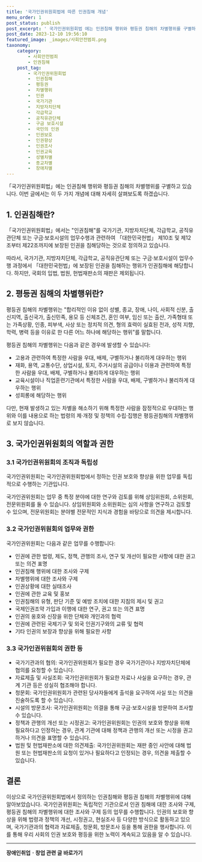 ```yaml
---
title: '국가인권위원회법에 따른 인권침해 개념'
menu_order: 1
post_status: publish
post_excerpt: ' 국가인권위원회법 에는 인권침해 행위와 평등권 침해의 차별행위를 구별하고 있습니다. 이번 글에서는 이 두 가지 개념에 대해 자세히 살펴보도록 하겠습니다.'
post_date: 2023-12-10 19:56:10
featured_image: _images/사회안전범죄.png
taxonomy:
    category:
        - 사회안전범죄
        - 인권침해
    post_tag:
        - 국가인권위원회법
        -  인권침해
        -  평등권
        -  차별행위
        -  인권
        -  국가기관
        -  지방자치단체
        -  각급학교
        -  공직유관단체
        -  구금 보호시설
        -  국민의 인권
        -  인권보호
        -  인권향상
        -  인권조사
        -  인권교육
        -  성별차별
        -  종교차별
        -  장애차별
---
```



「국가인권위원회법」에는 인권침해 행위와 평등권 침해의 차별행위를 구별하고 있습니다. 이번 글에서는 이 두 가지 개념에 대해 자세히 살펴보도록 하겠습니다.

## 1. 인권침해란?
「국가인권위원회법」에서는 "인권침해"를 국가기관, 지방자치단체, 각급학교, 공직유관단체 또는 구금·보호시설의 업무수행과 관련하여 「대한민국헌법」 제10조 및 제12조부터 제22조까지에 보장된 인권을 침해당하는 것으로 정의하고 있습니다.

따라서, 국가기관, 지방자치단체, 각급학교, 공직유관단체 또는 구금·보호시설이 업무수행 과정에서 「대한민국헌법」에 보장된 인권을 침해하는 행위가 인권침해에 해당합니다. 하지만, 국회의 입법, 법원, 헌법재판소의 재판은 제외됩니다.

## 2. 평등권 침해의 차별행위란?
평등권 침해의 차별행위는 "합리적인 이유 없이 성별, 종교, 장애, 나이, 사회적 신분, 출신지역, 출신국가, 출신민족, 용모 등 신체조건, 혼인 여부, 임신 또는 출산, 가족형태 또는 가족상황, 인종, 피부색, 사상 또는 정치적 의견, 형의 효력이 실효된 전과, 성적 지향, 학력, 병력 등을 이유로 한 다른 어느 하나에 해당하는 행위"를 말합니다.

평등권 침해의 차별행위는 다음과 같은 경우에 발생할 수 있습니다:
- 고용과 관련하여 특정한 사람을 우대, 배제, 구별하거나 불리하게 대우하는 행위
- 재화, 용역, 교통수단, 상업시설, 토지, 주거시설의 공급이나 이용과 관련하여 특정한 사람을 우대, 배제, 구별하거나 불리하게 대우하는 행위
- 교육시설이나 직업훈련기관에서 특정한 사람을 우대, 배제, 구별하거나 불리하게 대우하는 행위
- 성희롱에 해당하는 행위

다만, 현재 발생하고 있는 차별을 해소하기 위해 특정한 사람을 잠정적으로 우대하는 행위와 이를 내용으로 하는 법령의 제·개정 및 정책의 수립·집행은 평등권침해의 차별행위로 보지 않습니다.

## 3. 국가인권위원회의 역할과 권한

### 3.1 국가인권위원회의 조직과 독립성
국가인권위원회는 국가인권위원회법에서 정하는 인권 보호와 향상을 위한 업무를 독립적으로 수행하는 기관입니다.

국가인권위원회는 업무 중 특정 분야에 대한 연구와 검토를 위해 상임위원회, 소위원회, 전문위원회를 둘 수 있습니다. 상임위원회와 소위원회는 심의 사항을 연구하고 검토할 수 있으며, 전문위원회는 분야별 전문적인 지식과 경험을 바탕으로 의견을 제시합니다.

### 3.2 국가인권위원회의 업무와 권한
국가인권위원회는 다음과 같은 업무를 수행합니다:
- 인권에 관한 법령, 제도, 정책, 관행의 조사, 연구 및 개선이 필요한 사항에 대한 권고 또는 의견 표명
- 인권침해 행위에 대한 조사와 구제
- 차별행위에 대한 조사와 구제
- 인권상황에 대한 실태조사
- 인권에 관한 교육 및 홍보
- 인권침해의 유형, 판단 기준 및 예방 조치에 대한 지침의 제시 및 권고
- 국제인권조약 가입과 이행에 대한 연구, 권고 또는 의견 표명
- 인권의 옹호와 신장을 위한 단체와 개인과의 협력
- 인권에 관련된 국제기구 및 외국 인권기구와의 교류 및 협력
- 기타 인권의 보장과 향상을 위해 필요한 사항

### 3.3 국가인권위원회의 권한 등
- 국가기관과의 협의: 국가인권위원회가 필요한 경우 국가기관이나 지방자치단체에 협의를 요청할 수 있습니다.
- 자료제출 및 사실조회: 국가인권위원회가 필요한 자료나 사실을 요구하는 경우, 관계 기관 등은 성실히 협조해야 합니다.
- 청문회: 국가인권위원회가 관련된 당사자들에게 출석을 요구하여 사실 또는 의견을 진술하도록 할 수 있습니다.
- 시설의 방문조사: 국가인권위원회는 의결을 통해 구금·보호시설을 방문하여 조사할 수 있습니다.
- 정책과 관행의 개선 또는 시정권고: 국가인권위원회는 인권의 보호와 향상을 위해 필요하다고 인정하는 경우, 관계 기관에 대해 정책과 관행의 개선 또는 시정을 권고하거나 의견을 표명할 수 있습니다.
- 법원 및 헌법재판소에 대한 의견제출: 국가인권위원회는 재판 중인 사안에 대해 법원 또는 헌법재판소의 요청이 있거나 필요하다고 인정되는 경우, 의견을 제출할 수 있습니다.

## 결론
이상으로 국가인권위원회법에서 정의하는 인권침해와 평등권 침해의 차별행위에 대해 알아보았습니다. 국가인권위원회는 독립적인 기관으로서 인권 침해에 대한 조사와 구제, 평등권 침해의 차별행위에 대한 조사와 구제 등의 업무를 수행합니다. 인권의 보호와 향상을 위해 법령과 정책의 개선, 시정권고, 현실조사 등 다양한 방식으로 활동하고 있으며, 국가기관과의 협력과 자료제출, 청문회, 방문조사 등을 통해 권한을 행사합니다. 이를 통해 우리 사회의 인권 보호와 평등을 위한 노력이 계속되고 있음을 알 수 있습니다.
<!-- wp:separator -->
<hr class="wp-block-separator has-alpha-channel-opacity"/>
<!-- /wp:separator -->

<!-- wp:group {"backgroundColor":"base","layout":{"type":"constrained"}} -->
<div class="wp-block-group has-base-background-color has-background"><!-- wp:paragraph {"align":"center","fontSize":"medium"} -->
<p class="has-text-align-center has-large-font-size"><strong>장애인취업ㆍ창업 관련 글 바로가기</strong></p>
<!-- /wp:paragraph -->


<!-- wp:latest-posts
{"categories":[{"id":12749,"count":19,"description":"","link":"https://uknowlaw.com/category/%ec%9e%a5%ec%95%a0%ec%9d%b8%ec%b7%a8%ec%97%85%e3%86%8d%ec%b0%bd%ec%97%85/","name":"장애인취업ㆍ창업","slug":"장애인취업ㆍ창업","taxonomy":"category","parent":0,"meta":[],"_links":{"self":[{"href":"https://uknowlaw.com/wp-json/wp/v2/categories/12749"}],"collection":[{"href":"https://uknowlaw.com/wp-json/wp/v2/categories"}],"about":[{"href":"https://uknowlaw.com/wp-json/wp/v2/taxonomies/category"}],"wp:post_type":[{"href":"https://uknowlaw.com/wp-json/wp/v2/posts?categories=12749"}],"curies":[{"name":"wp","href":"https://api.w.org/{rel}","templated":true}]}}],"postsToShow":100,"excerptLength":28,"postLayout":"grid","columns":2,"featuredImageAlign":"left","featuredImageSizeSlug":"large","fontSize":"small"} /--></div>
<!-- /wp:group -->